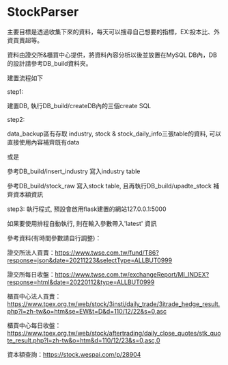 # StockParser

主要目標是透過收集下來的資料，每天可以搜尋自己想要的指標，EX:投本比、外資買賣超等。

資料由證交所&櫃買中心提供，將資料內容分析以後並放置在MySQL DB內，DB的設計請參考DB_build資料夾。

建置流程如下

step1:

建置DB, 執行DB_build/createDB內的三個create SQL

step2:

data_backup區有存取 industry, stock & stock_daily_info三張table的資料, 可以直接使用內容補齊既有data

或是

參考DB_build/insert_industry 寫入industry table

參考DB_build/stock_raw 寫入stock table, 且再執行DB_build/upadte_stock 補齊資本額資訊

step3:
執行程式, 預設會啟用flask建置的網站127.0.0.1:5000

如果要使用排程自動執行, 則在輸入參數帶入'latest' 資訊

參考資料(有時間參數請自行調整)：

證交所法人買賣：https://www.twse.com.tw/fund/T86?response=json&date=20211223&selectType=ALLBUT0999

證交所每日收盤：https://www.twse.com.tw/exchangeReport/MI_INDEX?response=html&date=20220112&type=ALLBUT0999

櫃買中心法人買賣：https://www.tpex.org.tw/web/stock/3insti/daily_trade/3itrade_hedge_result.php?l=zh-tw&o=htm&se=EW&t=D&d=110/12/22&s=0,asc

櫃買中心每日收盤：https://www.tpex.org.tw/web/stock/aftertrading/daily_close_quotes/stk_quote_result.php?l=zh-tw&o=htm&d=110/12/23&s=0,asc,0

資本額查詢：https://stock.wespai.com/p/28904